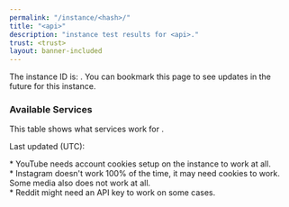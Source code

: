```yaml
---
permalink: "/instance/<hash>/"
title: "<api>"
description: "instance test results for <api>."
trust: <trust>
layout: banner-included
---
```

The instance ID is: <code><hash></code>. You can bookmark this page to see updates in the future for this instance.

<frontend-button>
<api-button>

### Available Services
This table shows what services work for <code><api></code>.

Last updated (UTC): <time>

<scores>

\* YouTube needs account cookies setup on the instance to work at all.<br>
\* Instagram doesn't work 100% of the time, it may need cookies to work. Some media also does not work at all.<br>
\* Reddit might need an API key to work on some cases.<br>